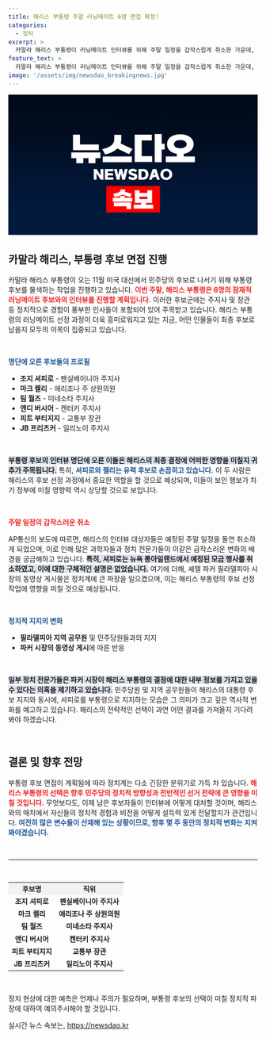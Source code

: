 ```yaml
---
title: 해리스 부통령 주말 러닝메이트 6명 면접 확정!
categories:
  - 정치
excerpt: >
  카말라 해리스 부통령이 러닝메이트 인터뷰를 위해 주말 일정을 갑작스럽게 취소한 가운데, 주요 후보들이 필라델피아 시장의 지지 속에 숨어드는 놀라운 정치적 움직임이 펼쳐지고 있다.
feature_text: >
  카말라 해리스 부통령이 러닝메이트 인터뷰를 위해 주말 일정을 갑작스럽게 취소한 가운데, 주요 후보들이 필라델피아 시장의 지지 속에 숨어드는 놀라운 정치적 움직임이 펼쳐지고 있다.
image: '/assets/img/newsdao_breakingnews.jpg'
---
```


<p><img src="/assets/img/newsdao_breakingnews.jpg" alt="ontimetimes 속보" /></p>

<h2 data-ke-size="size26">카말라 해리스, 부통령 후보 면접 진행</h2>

<p data-ke-size="size16">카말라 해리스 부통령이 오는 11월 미국 대선에서 민주당의 후보로 나서기 위해 부통령 후보를 물색하는 작업을 진행하고 있습니다. <b><span style="color: #ee2323;">이번 주말, 해리스 부통령은 6명의 잠재적 러닝메이트 후보와의 인터뷰를 진행할 계획입니다.</span></b> 이러한 후보군에는 주지사 및 장관 등 정치적으로 경험이 풍부한 인사들이 포함되어 있어 주목받고 있습니다. 해리스 부통령의 러닝메이트 선정 과정이 더욱 흥미로워지고 있는 지금, 어떤 인물들이 최종 후보로 남을지 모두의 이목이 집중되고 있습니다.</p>

<p data-ke-size="size16">&nbsp;</p>

<p><b><span style="color: #1a5490;">명단에 오른 후보들의 프로필</span></b></p>

<ul>
    <li><b>조지 셔피로</b> - 펜실베이니아 주지사</li>
    <li><b>마크 켈리</b> - 애리조나 주 상원의원</li>
    <li><b>팀 월즈</b> - 미네소타 주지사</li>
    <li><b>앤디 버시어</b> - 켄터키 주지사</li>
    <li><b>피트 부티지지</b> - 교통부 장관</li>
    <li><b>JB 프리츠커</b> - 일리노이 주지사</li>
</ul>

<p data-ke-size="size16">&nbsp;</p>

<p><b><span style="background-color: #21538527;">부통령 후보의 인터뷰 명단에 오른 이들은 해리스의 최종 결정에 어떠한 영향을 미칠지 귀추가 주목됩니다.</span></b> 특히, <b><span style="color: #1a5490;">셔피로와 켈리는 유력 후보로 손꼽히고 있습니다.</span></b> 이 두 사람은 해리스의 후보 선정 과정에서 중요한 역할을 할 것으로 예상되며, 이들이 보인 행보가 차기 정부에 미칠 영향력 역시 상당할 것으로 보입니다.</p>

<p data-ke-size="size16">&nbsp;</p>

<p><b><span style="color: #ee2323;">주말 일정의 갑작스러운 취소</span></b></p>

<p data-ke-size="size16">AP통신의 보도에 따르면, 해리스의 인터뷰 대상자들은 예정된 주말 일정을 돌연 취소하게 되었으며, 이로 인해 많은 과학자들과 정치 전문가들이 이같은 급작스러운 변화의 배경을 궁금해하고 있습니다. <b><span style="background-color: #21538527;">특히, 셔피로는 뉴욕 롱아일랜드에서 예정된 모금 행사를 취소하였고, 이에 대한 구체적인 설명은 없었습니다.</span></b> 여기에 더해, 셰렐 파커 필라델피아 시장의 동영상 게시물은 정치계에 큰 파장을 일으켰으며, 이는 해리스 부통령의 후보 선정 작업에 영향을 미칠 것으로 예상됩니다.</p>

<p data-ke-size="size16">&nbsp;</p>

<p><b><span style="color: #1a5490;">정치적 지지의 변화</span></b></p>

<ul>
    <li><b>필라델피아 지역 공무원</b> 및 민주당원들과의 지지</li>
    <li><b>파커 시장의 동영상 게시</b>에 따른 반응</li>
</ul>

<p data-ke-size="size16">&nbsp;</p>

<p><b><span style="background-color: #21538527;">일부 정치 전문가들은 파커 시장이 해리스 부통령의 결정에 대한 내부 정보를 가지고 있을 수 있다는 의혹을 제기하고 있습니다.</span></b> 민주당원 및 지역 공무원들이 해리스의 대통령 후보 지지와 동시에, 셔피로를 부통령으로 지지하는 모습은 그 의미가 크고 깊은 역사적 변화를 예고하고 있습니다. 해리스의 전략적인 선택이 과연 어떤 결과를 가져올지 기다려 봐야 하겠습니다.</p>

<p data-ke-size="size16">&nbsp;</p>

<h2 data-ke-size="size26">결론 및 향후 전망</h2>

<p data-ke-size="size16">부통령 후보 면접이 계획됨에 따라 정치계는 다소 긴장한 분위기로 가득 차 있습니다. <b><span style="color: #ee2323;">해리스 부통령의 선택은 향후 민주당의 정치적 방향성과 전반적인 선거 전략에 큰 영향을 미칠 것입니다.</span></b> 무엇보다도, 이제 남은 후보자들이 인터뷰에 어떻게 대처할 것이며, 해리스와의 매치에서 자신들의 정치적 경험과 비전을 어떻게 설득력 있게 전달할지가 관건입니다. <b><span style="color: #1a5490;">여전히 많은 변수들이 산재해 있는 상황이므로, 향후 몇 주 동안의 정치적 변화는 지켜봐야겠습니다.</span></b></p>

<p data-ke-size="size16">&nbsp;</p>

<hr />

<p data-ke-size="size16">&nbsp;</p>

<table style="width: 100%; border-collapse: collapse; text-align: left;">
    <tr style="background-color: #f2f2f2;">
        <td style="text-align: center; height: 17px;"><b>후보명</b></td>
        <td style="text-align: center; height: 17px;"><b>직위</b></td>
    </tr>
    <tr>
        <td style="text-align: center; height: 17px;"><b>조지 셔피로</b></td>
        <td style="text-align: center; height: 17px;"><b>펜실베이니아 주지사</b></td>
    </tr>
    <tr>
        <td style="text-align: center; height: 17px;"><b>마크 켈리</b></td>
        <td style="text-align: center; height: 17px;"><b>애리조나 주 상원의원</b></td>
    </tr>
    <tr>
        <td style="text-align: center; height: 17px;"><b>팀 월즈</b></td>
        <td style="text-align: center; height: 17px;"><b>미네소타 주지사</b></td>
    </tr>
    <tr>
        <td style="text-align: center; height: 17px;"><b>앤디 버시어</b></td>
        <td style="text-align: center; height: 17px;"><b>켄터키 주지사</b></td>
    </tr>
    <tr>
        <td style="text-align: center; height: 17px;"><b>피트 부티지지</b></td>
        <td style="text-align: center; height: 17px;"><b>교통부 장관</b></td>
    </tr>
    <tr>
        <td style="text-align: center; height: 17px;"><b>JB 프리츠커</b></td>
        <td style="text-align: center; height: 17px;"><b>일리노이 주지사</b></td>
    </tr>
</table>

<p data-ke-size="size16">&nbsp;</p>

<p data-ke-size="size16">정치 현상에 대한 예측은 언제나 주의가 필요하며, 부통령 후보의 선택이 미칠 정치적 파장에 대하여 예의주시해야 할 것입니다.</p>
실시간 뉴스 속보는, <a href="https://newsdao.kr" rel="dofollow">https://newsdao.kr</a>


